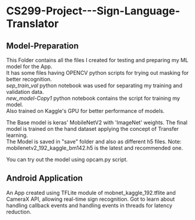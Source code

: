 # CS299-Project---Sign-Language-Translator

## Model-Preparation

This Folder contains all the files I created for testing and preparing my ML model for the App. <br>
It has some files having OPENCV python scripts for trying out masking for better recognition. <br>
_sep_train_val_ python notebook was used for separating my training and validation data. <br>
_new_model-Copy1_ python notebook contains the script for training my model. <br>
Also trained on Kaggle's GPU for better performance of models.

The Base model is keras' MobileNetV2 with 'ImageNet' weights. The final model is trained on the hand dataset applying the concept of Transfer learning. <br>
The Model is saved in "save" folder and also as different h5 files. Note: mobilenetv2_192_kaggle_bm142.h5 is the latest and recommended one.<br> 

You can try out the model using opcam.py script.

## Android Application

An App created using TFLite module of mobnet_kaggle_192.tflite and CameraX API, allowing real-time sign recognition. Got to learn about handling callback events and handling events in threads for latency reduction.



